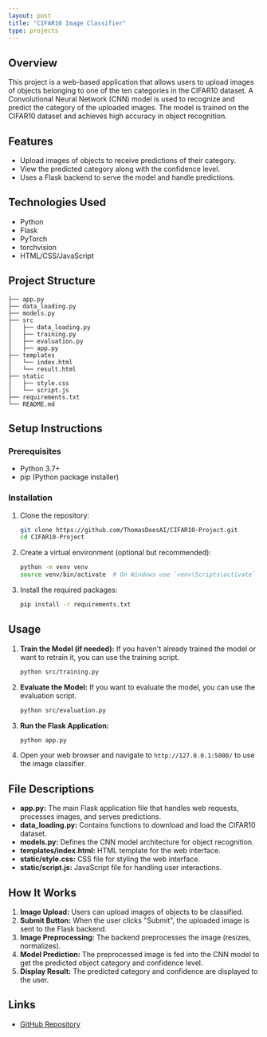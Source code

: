 ```yaml
---
layout: post
title: "CIFAR10 Image Classifier"
type: projects
---
```


## Overview
This project is a web-based application that allows users to upload images of objects belonging to one of the ten categories in the CIFAR10 dataset. A Convolutional Neural Network (CNN) model is used to recognize and predict the category of the uploaded images. The model is trained on the CIFAR10 dataset and achieves high accuracy in object recognition.

## Features
- Upload images of objects to receive predictions of their category.
- View the predicted category along with the confidence level.
- Uses a Flask backend to serve the model and handle predictions.

## Technologies Used
- Python
- Flask
- PyTorch
- torchvision
- HTML/CSS/JavaScript

## Project Structure
```
├── app.py 
├── data_loading.py 
├── models.py 
├── src 
│   ├── data_loading.py 
│   ├── training.py 
│   ├── evaluation.py 
│   ├── app.py 
├── templates 
│   └── index.html 
│   └── result.html 
├── static 
│   ├── style.css 
│   └── script.js 
├── requirements.txt 
└── README.md 
```

## Setup Instructions

### Prerequisites
- Python 3.7+
- pip (Python package installer)

### Installation
1. Clone the repository:
    ```bash
    git clone https://github.com/ThomasDoesAI/CIFAR10-Project.git
    cd CIFAR10-Project
    ```

2. Create a virtual environment (optional but recommended):
    ```bash
    python -m venv venv
    source venv/bin/activate  # On Windows use `venv\Scripts\activate`
    ```

3. Install the required packages:
    ```bash
    pip install -r requirements.txt
    ```

## Usage

1. **Train the Model (if needed):**
   If you haven't already trained the model or want to retrain it, you can use the training script. 
   ```bash
   python src/training.py
   ```

2. **Evaluate the Model:**
    If you want to evaluate the model, you can use the evaluation script.
    ```bash
    python src/evaluation.py
    ```

3. **Run the Flask Application:**
    ```bash
    python app.py
    ```

4. Open your web browser and navigate to `http://127.0.0.1:5000/` to use the image classifier.

## File Descriptions

- **app.py:** The main Flask application file that handles web requests, processes images, and serves predictions.
- **data_loading.py:** Contains functions to download and load the CIFAR10 dataset.
- **models.py:** Defines the CNN model architecture for object recognition.
- **templates/index.html:** HTML template for the web interface.
- **static/style.css:** CSS file for styling the web interface.
- **static/script.js:** JavaScript file for handling user interactions.

## How It Works

1. **Image Upload:** Users can upload images of objects to be classified.
2. **Submit Button:** When the user clicks "Submit", the uploaded image is sent to the Flask backend.
3. **Image Preprocessing:** The backend preprocesses the image (resizes, normalizes).
4. **Model Prediction:** The preprocessed image is fed into the CNN model to get the predicted object category and confidence level.
5. **Display Result:** The predicted category and confidence are displayed to the user.

## Links
- [GitHub Repository](https://github.com/ThomasDoesAI/CIFAR10-Project)
